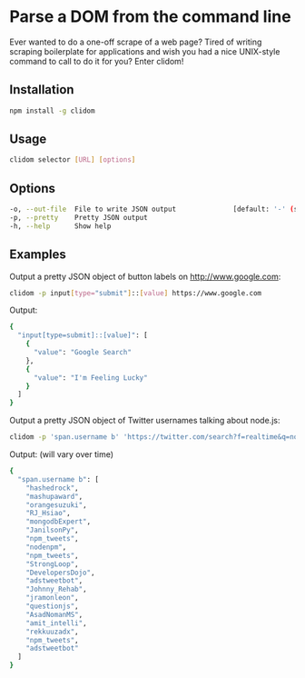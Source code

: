 # Parse a DOM from the command line

Ever wanted to do a one-off scrape of a web page? Tired of writing scraping
boilerplate for applications and wish you had a nice UNIX-style command to call
to do it for you? Enter clidom!

## Installation

```bash
npm install -g clidom
```

## Usage

```bash
clidom selector [URL] [options]
```

## Options

```bash
-o, --out-file  File to write JSON output              [default: '-' (stdout)]
-p, --pretty    Pretty JSON output
-h, --help      Show help
```

## Examples

Output a pretty JSON object of button labels on http://www.google.com:

```bash
clidom -p input[type="submit"]::[value] https://www.google.com
```

Output:

```bash
{
  "input[type=submit]::[value]": [
    {
      "value": "Google Search"
    },
    {
      "value": "I'm Feeling Lucky"
    }
  ]
}
```

Output a pretty JSON object of Twitter usernames talking about node.js:

```bash
clidom -p 'span.username b' 'https://twitter.com/search?f=realtime&q=node.js'
```

Output: (will vary over time)

```bash
{
  "span.username b": [
    "hashedrock",
    "mashupaward",
    "orangesuzuki",
    "RJ_Hsiao",
    "mongodbExpert",
    "JanilsonPy",
    "npm_tweets",
    "nodenpm",
    "npm_tweets",
    "StrongLoop",
    "DevelopersDojo",
    "adstweetbot",
    "Johnny_Rehab",
    "jramonleon",
    "questionjs",
    "AsadNomanMS",
    "amit_intelli",
    "rekkuuzadx",
    "npm_tweets",
    "adstweetbot"
  ]
}
```
